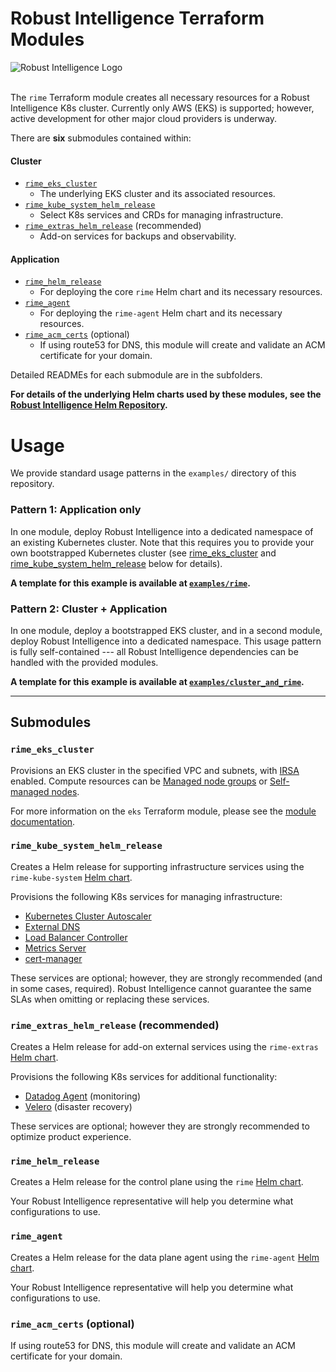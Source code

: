 # Robust Intelligence Terraform Modules
<picture>
 <source srcset="https://assets-global.website-files.com/62a7e9e01c9610dd11622fc6/62a8d4255468bd5859438043_logo-ri-white.svg">
 <img alt="Robust Intelligence Logo" src="YOUR-DEFAULT-IMAGE">
</picture>

<br />
<br />

The `rime` Terraform module creates all necessary resources for a Robust Intelligence K8s cluster.
Currently only AWS (EKS) is supported; however, active development for other major cloud providers is underway.

There are **six** submodules contained within:

#### Cluster
- [`rime_eks_cluster`](rime_eks_cluster/README.md)
    - The underlying EKS cluster and its associated resources.
- [`rime_kube_system_helm_release`](rime_kube_system_helm_release/README.md)
    - Select K8s services and CRDs for managing infrastructure.
- [`rime_extras_helm_release`](rime_extras_helm_release/README.md) (recommended)
    - Add-on services for backups and observability.

#### Application
- [`rime_helm_release`](rime_helm_release/README.md)
    - For deploying the core `rime` Helm chart and its necessary resources.
- [`rime_agent`](rime_agent/README.md)
    - For deploying the `rime-agent` Helm chart and its necessary resources.
- [`rime_acm_certs`](rime_acm_certs/README.md) (optional)
    - If using route53 for DNS, this module will create and validate an ACM certificate for your domain.

<!--- Uncomment this when the GCP Terraform modules are released. -->
<!--- - [`google_artifact_registry` -->
<!---     - Google Artifact Registry](https://cloud.google.com/artifact-registry/) configuration for the Managed Images feature -->

Detailed READMEs for each submodule are in the subfolders.

**For details of the underlying Helm charts used by these modules, see the [Robust Intelligence Helm Repository](https://github.com/RobustIntelligence/helm).**

# Usage

We provide standard usage patterns in the `examples/` directory of this repository.

### Pattern 1: Application only
In one module, deploy Robust Intelligence into a dedicated namespace of an existing Kubernetes cluster. Note that this requires you to provide your own bootstrapped Kubernetes cluster (see [rime_eks_cluster](#rime_eks_cluster) and [rime_kube_system_helm_release](#rime_kube_system_helm_release) below for details).

**A template for this example is available at [`examples/rime`](examples/rime/).**

### Pattern 2: Cluster + Application
In one module, deploy a bootstrapped EKS cluster, and in a second module, deploy Robust Intelligence into a dedicated namespace. This usage pattern is fully self-contained --- all Robust Intelligence dependencies can be handled with the provided modules.

**A template for this example is available at [`examples/cluster_and_rime`](examples/cluster_and_rime/).**

---

## Submodules

### `rime_eks_cluster`
Provisions an EKS cluster in the specified VPC and subnets, with [IRSA](https://docs.aws.amazon.com/eks/latest/userguide/iam-roles-for-service-accounts.html) enabled.
Compute resources can be [Managed node groups](https://docs.aws.amazon.com/eks/latest/userguide/managed-node-groups.html) or [Self-managed nodes](https://docs.aws.amazon.com/eks/latest/userguide/worker.html).

For more information on the `eks` Terraform module, please see the [module documentation](https://registry.terraform.io/modules/terraform-aws-modules/eks/aws/17.24.0).

### `rime_kube_system_helm_release`
Creates a Helm release for supporting infrastructure services using the `rime-kube-system` [Helm chart](https://github.com/RobustIntelligence/helm).

Provisions the following K8s services for managing infrastructure:
- [Kubernetes Cluster Autoscaler](https://docs.aws.amazon.com/eks/latest/userguide/autoscaling.html)
- [External DNS](https://github.com/kubernetes-sigs/external-dns)
- [Load Balancer Controller](https://docs.aws.amazon.com/eks/latest/userguide/aws-load-balancer-controller.html)
- [Metrics Server](https://docs.aws.amazon.com/eks/latest/userguide/metrics-server.html)
- [cert-manager](https://cert-manager.io/docs/)

These services are optional; however, they are strongly recommended (and in some cases, required).
Robust Intelligence cannot guarantee the same SLAs when omitting or replacing these services.

### `rime_extras_helm_release` (recommended)
Creates a Helm release for add-on external services using the `rime-extras` [Helm chart](https://github.com/RobustIntelligence/helm).

Provisions the following K8s services for additional functionality:
- [Datadog Agent](https://docs.datadoghq.com/agent/) (monitoring)
- [Velero](https://velero.io/) (disaster recovery)

These services are optional; however they are strongly recommended to optimize product experience.

### `rime_helm_release`
Creates a Helm release for the control plane using the `rime` [Helm chart](https://github.com/RobustIntelligence/helm).

Your Robust Intelligence representative will help you determine what configurations to use.

### `rime_agent`
Creates a Helm release for the data plane agent using the `rime-agent` [Helm chart](https://github.com/RobustIntelligence/helm).

Your Robust Intelligence representative will help you determine what configurations to use.

### `rime_acm_certs` (optional)
If using route53 for DNS, this module will create and validate an ACM certificate for your domain.
